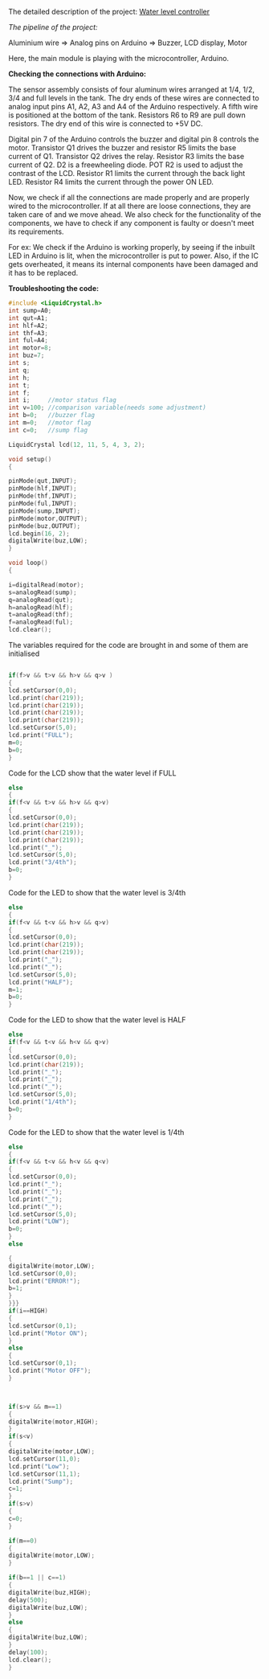 The detailed description of the project:
[Water level controller](https://github.com/Snehan2k2/Elec_club_Mini_Task_2/blob/master/Water%20level%20controller.md)

*The pipeline of the project:*

Aluminium wire => Analog pins on Arduino => Buzzer, LCD display, Motor

Here, the main module is playing with the microcontroller, Arduino.

**Checking the connections with Arduino:**

The sensor assembly consists of four aluminum wires arranged at 1/4, 1/2, 3/4 and full levels in the tank.
The dry ends of these wires are connected to analog input pins A1, A2, A3 and A4 of the Arduino respectively. A  fifth wire is positioned at the bottom of the tank.
Resistors R6 to R9 are pull down resistors. The dry end of this wire is connected to +5V DC.

Digital pin 7 of the Arduino controls the buzzer and digital pin 8 controls the motor. Transistor Q1 drives the buzzer and resistor R5 limits the base current of Q1. Transistor Q2 drives the relay. Resistor R3 limits the base current of Q2. D2 is a freewheeling diode. POT R2 is used to adjust the contrast of the LCD. Resistor R1 limits the current through the back light LED. Resistor R4 limits the current through the power ON LED.

Now, we check if all the connections are made properly and are properly wired to the microcontroller. If at all there are loose connections, they are taken care of and we move ahead. We also check for the functionality of the components, we have to check if any component is faulty or doesn't meet its requirements.

For ex: We check if the Arduino is working properly, by seeing if the inbuilt LED in Arduino is lit, when the microcontroller is put to power. Also, if the IC gets overheated, it means its internal components have been damaged and it has to be replaced.

**Troubleshooting the code:**

```c++
#include <LiquidCrystal.h>
int sump=A0;
int qut=A1;
int hlf=A2;
int thf=A3;
int ful=A4;
int motor=8;
int buz=7;
int s;
int q;
int h;
int t;
int f;
int i;     //motor status flag
int v=100; //comparison variable(needs some adjustment)
int b=0;   //buzzer flag
int m=0;   //motor flag
int c=0;   //sump flag

LiquidCrystal lcd(12, 11, 5, 4, 3, 2);

void setup()
{

pinMode(qut,INPUT);
pinMode(hlf,INPUT);
pinMode(thf,INPUT);
pinMode(ful,INPUT);
pinMode(sump,INPUT);
pinMode(motor,OUTPUT);
pinMode(buz,OUTPUT);
lcd.begin(16, 2);
digitalWrite(buz,LOW);
}

void loop()
{

i=digitalRead(motor);
s=analogRead(sump);
q=analogRead(qut);
h=analogRead(hlf);
t=analogRead(thf);
f=analogRead(ful);
lcd.clear();
```
The variables required for the code are brought in and some of them are initialised

```c++

if(f>v && t>v && h>v && q>v )
{
lcd.setCursor(0,0);
lcd.print(char(219));
lcd.print(char(219));
lcd.print(char(219));
lcd.print(char(219));
lcd.setCursor(5,0);
lcd.print("FULL");
m=0;
b=0;
}
```
Code for the LCD show that the water level if FULL

```c++
else
{
if(f<v && t>v && h>v && q>v)
{
lcd.setCursor(0,0);
lcd.print(char(219));
lcd.print(char(219));
lcd.print(char(219));
lcd.print("_");
lcd.setCursor(5,0);
lcd.print("3/4th");
b=0;
}
```
Code for the LED to show that the water level is 3/4th

```c++
else
{
if(f<v && t<v && h>v && q>v)
{
lcd.setCursor(0,0);
lcd.print(char(219));
lcd.print(char(219));
lcd.print("_");
lcd.print("_");
lcd.setCursor(5,0);
lcd.print("HALF");
m=1;
b=0;
}
```
Code for the LED to show that the water level is HALF

```c++
else
if(f<v && t<v && h<v && q>v)
{
lcd.setCursor(0,0);
lcd.print(char(219));
lcd.print("_");
lcd.print("_");
lcd.print("_");
lcd.setCursor(5,0);
lcd.print("1/4th");
b=0;
}
```
Code for the LED to show that the water level is 1/4th

```c++
else
{
if(f<v && t<v && h<v && q<v)
{
lcd.setCursor(0,0);
lcd.print("_");
lcd.print("_");
lcd.print("_");
lcd.print("_");
lcd.setCursor(5,0);
lcd.print("LOW");
b=0;
}
else

{
digitalWrite(motor,LOW);
lcd.setCursor(0,0);
lcd.print("ERROR!");
b=1;
}
}}}
if(i==HIGH)
{
lcd.setCursor(0,1);
lcd.print("Motor ON");
}
else
{
lcd.setCursor(0,1);
lcd.print("Motor OFF");
}



if(s>v && m==1)
{
digitalWrite(motor,HIGH);
}
if(s<v)
{
digitalWrite(motor,LOW);
lcd.setCursor(11,0);
lcd.print("Low");
lcd.setCursor(11,1);
lcd.print("Sump");
c=1;
}
if(s>v)
{
c=0;
}

if(m==0)
{
digitalWrite(motor,LOW);
}

if(b==1 || c==1)
{
digitalWrite(buz,HIGH);
delay(500);
digitalWrite(buz,LOW);
}
else
{
digitalWrite(buz,LOW);
}
delay(100);
lcd.clear();
}
```


